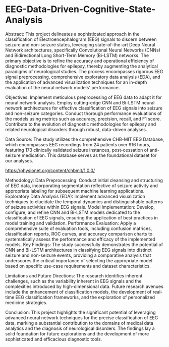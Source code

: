 # EEG-Data-Driven-Cognitive-State-Analysis
Abstract:
This project delineates a sophisticated approach in the classification of Electroencephalogram (EEG) signals to discern between seizure and non-seizure states, leveraging state-of-the-art Deep Neural Network architectures, specifically Convolutional Neural Networks (CNNs) and Bidirectional Long Short-Term Memory (Bi-LSTM) networks. The primary objective is to refine the accuracy and operational efficiency of diagnostic methodologies for epilepsy, thereby augmenting the analytical paradigms of neurological studies. The process encompasses rigorous EEG signal preprocessing, comprehensive exploratory data analysis (EDA), and the application of advanced visualization techniques for an in-depth evaluation of the neural network models' performance.

Objectives:
Implement meticulous preprocessing of EEG data to adapt it for neural network analysis. Employ cutting-edge CNN and Bi-LSTM neural network architectures for effective classification of EEG signals into seizure and non-seizure categories. Conduct thorough performance evaluations of the models using metrics such as accuracy, precision, recall, and F1 score. Contribute to the evolution of diagnostic methodologies for epilepsy and related neurological disorders through robust, data-driven analyses.

Data Source:
The study utilizes the comprehensive CHB-MIT EEG Database, which encompasses EEG recordings from 24 patients over 916 hours, featuring 173 clinically validated seizure instances, post-cessation of anti-seizure medication. This database serves as the foundational dataset for our analyses.

https://physionet.org/content/chbmit/1.0.0/

Methodology:
Data Preprocessing: Conduct initial cleansing and structuring of EEG data, incorporating segmentation reflective of seizure activity and appropriate labeling for subsequent machine learning applications. Exploratory Data Analysis (EDA): Implement advanced visualization techniques to elucidate the temporal dynamics and distinguishable patterns of seizure activities within EEG signals. Model Implementation: Develop, configure, and refine CNN and Bi-LSTM models dedicated to the classification of EEG signals, ensuring the application of best practices in model training and validation. Performance Evaluation: Apply a comprehensive suite of evaluation tools, including confusion matrices, classification reports, ROC curves, and accuracy comparison charts to systematically assess the performance and efficacy of the implemented models. Key Findings: The study successfully demonstrates the potential of CNN and Bi-LSTM architectures in classifying EEG signals into distinct seizure and non-seizure events, providing a comparative analysis that underscores the critical importance of selecting the appropriate model based on specific use-case requirements and dataset characteristics.

Limitations and Future Directions:
The research identifies inherent challenges, such as the variability inherent in EEG signals and the complexities introduced by high-dimensional data. Future research avenues include the enhancement of classification models, the development of real-time EEG classification frameworks, and the exploration of personalized medicine strategies.

Conclusion:
This project highlights the significant potential of leveraging advanced neural network techniques for the precise classification of EEG data, marking a substantial contribution to the domains of medical data analytics and the diagnosis of neurological disorders. The findings lay a solid foundation for future explorations and the development of more sophisticated and efficacious diagnostic tools.
